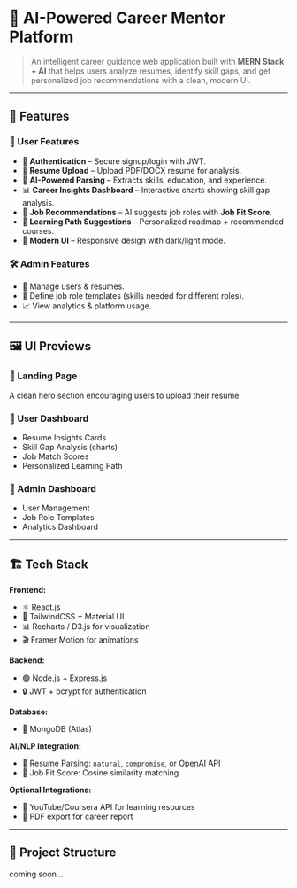 # 🚀 AI-Powered Career Mentor Platform  

> An intelligent career guidance web application built with **MERN Stack + AI** that helps users analyze resumes, identify skill gaps, and get personalized job recommendations with a clean, modern UI.  

---

## 🌟 Features  

### 👤 User Features  
- 🔐 **Authentication** – Secure signup/login with JWT.  
- 📄 **Resume Upload** – Upload PDF/DOCX resume for analysis.  
- 🤖 **AI-Powered Parsing** – Extracts skills, education, and experience.  
- 📊 **Career Insights Dashboard** – Interactive charts showing skill gap analysis.  
- 🧭 **Job Recommendations** – AI suggests job roles with **Job Fit Score**.  
- 🎯 **Learning Path Suggestions** – Personalized roadmap + recommended courses.  
- 🎨 **Modern UI** – Responsive design with dark/light mode.  

### 🛠️ Admin Features  
- 👥 Manage users & resumes.  
- 📝 Define job role templates (skills needed for different roles).  
- 📈 View analytics & platform usage.  

---

## 🖼️ UI Previews  

### 🔹 Landing Page  
A clean hero section encouraging users to upload their resume.  

### 🔹 User Dashboard  
- Resume Insights Cards  
- Skill Gap Analysis (charts)  
- Job Match Scores  
- Personalized Learning Path  

### 🔹 Admin Dashboard  
- User Management  
- Job Role Templates  
- Analytics Dashboard  

---

## 🏗️ Tech Stack  

**Frontend:**  
- ⚛️ React.js  
- 🎨 TailwindCSS + Material UI  
- 📊 Recharts / D3.js for visualization  
- 🎬 Framer Motion for animations  

**Backend:**  
- 🟢 Node.js + Express.js  
- 🔒 JWT + bcrypt for authentication  

**Database:**  
- 🍃 MongoDB (Atlas)  

**AI/NLP Integration:**  
- 🧠 Resume Parsing: `natural`, `compromise`, or OpenAI API  
- 📌 Job Fit Score: Cosine similarity matching  

**Optional Integrations:**  
- 🎥 YouTube/Coursera API for learning resources  
- 📄 PDF export for career report  

---

## 📂 Project Structure  
coming soon...
